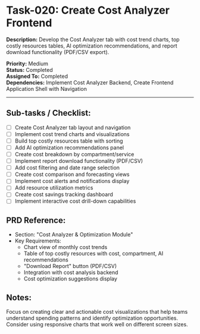 # Task-020: Create Cost Analyzer Frontend

**Description:**
Develop the Cost Analyzer tab with cost trend charts, top costly resources tables, AI optimization recommendations, and report download functionality (PDF/CSV export).

**Priority:** Medium  
**Status:** Completed  
**Assigned To:** Completed  
**Dependencies:** Implement Cost Analyzer Backend, Create Frontend Application Shell with Navigation

---

## Sub-tasks / Checklist:
- [ ] Create Cost Analyzer tab layout and navigation
- [ ] Implement cost trend charts and visualizations
- [ ] Build top costly resources table with sorting
- [ ] Add AI optimization recommendations panel
- [ ] Create cost breakdown by compartment/service
- [ ] Implement report download functionality (PDF/CSV)
- [ ] Add cost filtering and date range selection
- [ ] Create cost comparison and forecasting views
- [ ] Implement cost alerts and notifications display
- [ ] Add resource utilization metrics
- [ ] Create cost savings tracking dashboard
- [ ] Implement interactive cost drill-down capabilities

## PRD Reference:
* Section: "Cost Analyzer & Optimization Module"
* Key Requirements:
    * Chart view of monthly cost trends
    * Table of top costly resources with cost, compartment, AI recommendations
    * "Download Report" button (PDF/CSV)
    * Integration with cost analysis backend
    * Cost optimization suggestions display

## Notes:
Focus on creating clear and actionable cost visualizations that help teams understand spending patterns and identify optimization opportunities. Consider using responsive charts that work well on different screen sizes. 